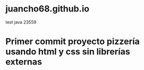 # juancho68.github.io
test java 23559
# Primer commit proyecto pizzería usando html y css sin librerías externas

